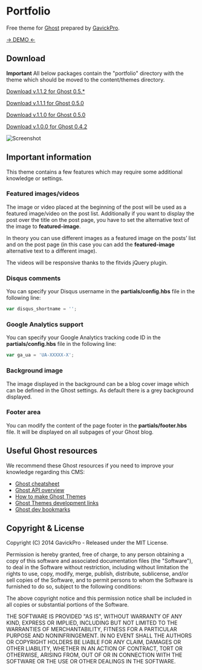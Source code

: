 # Portfolio

Free theme for [Ghost](http://github.com/tryghost/ghost/) prepared by [GavickPro](http://www.gavick.com/).

[-> DEMO <-](http://portfolio-gk.ghost.io)

## Download

**Important** All below packages contain the "portfolio" directory with the theme which should be moved to the content/themes directory.

[Download v.1.1.2 for Ghost 0.5.*](https://github.com/GavickPro/Portfolio-Free-Ghost-Theme/releases/tag/v1.1.2)

[Download v.1.1.1 for Ghost 0.5.0](https://github.com/GavickPro/Portfolio-Free-Ghost-Theme/releases/tag/v1.1.1)

[Download v.1.1.0 for Ghost 0.5.0](https://github.com/GavickPro/Portfolio-Free-Ghost-Theme/releases/tag/v1.1.0)

[Download v.1.0.0 for Ghost 0.4.2](https://github.com/GavickPro/Portfolio-Free-Ghost-Theme/releases/tag/v1.0.0)

![Screenshot](https://www.gavick.com/res/free-portfolio-ghost-theme-gavickpro.jpg)

## Important information

This theme contains a few features which may require some additional knowledge or settings.

### Featured images/videos

The image or video placed at the beginning of the post will be used as a featured image/video on the post list. Additionally if you want to display the post over the title on the post page, you have to set the alternative text of the image to **featured-image**.

In theory you can use different images as a featured image on the posts’ list and on the post page (in this case you can add the **featured-image** alternative text to a different image).

The videos will be responsive thanks to the fitvids jQuery plugin.

### Disqus comments

You can specify your Disqus username in the **partials/config.hbs** file in the following line:

```js
var disqus_shortname = '';
```

### Google Analytics support

You can specify your Google Analytics tracking code ID in the **partials/config.hbs** file in the following line:

```js
var ga_ua = 'UA-XXXXX-X';
```

### Background image

The image displayed in the background can be a blog cover image which can be defined in the Ghost settings. As default there is a grey background displayed.

### Footer area

You can modify the content of the page footer in the **partials/footer.hbs** file. It will be displayed on all subpages of your Ghost blog.

## Useful Ghost resources

We recommend these Ghost resources if you need to improve your knowledge regarding this CMS:

* [Ghost cheatsheet](http://howtoghost.net/ghost-cheatsheet/)
* [Ghost API overview](http://www.metacotta.com/ghost-api-overview/)
* [How to make Ghost Themes](http://docs.ghost.org/themes/)
* [Ghost Themes development links](http://ghost.centminmod.com/ghost-themes/)
* [Ghost dev bookmarks](https://github.com/ninjaas/ghost-dev-bookmark)

## Copyright & License

Copyright (C) 2014 GavickPro - Released under the MIT License.

Permission is hereby granted, free of charge, to any person obtaining a copy of this software and associated documentation files (the "Software"), to deal in the Software without restriction, including without limitation the rights to use, copy, modify, merge, publish, distribute, sublicense, and/or sell copies of the Software, and to permit persons to whom the Software is furnished to do so, subject to the following conditions:

The above copyright notice and this permission notice shall be included in all copies or substantial portions of the Software.

THE SOFTWARE IS PROVIDED "AS IS", WITHOUT WARRANTY OF ANY KIND, EXPRESS OR IMPLIED, INCLUDING BUT NOT LIMITED TO THE WARRANTIES OF MERCHANTABILITY, FITNESS FOR A PARTICULAR PURPOSE AND
NONINFRINGEMENT. IN NO EVENT SHALL THE AUTHORS OR COPYRIGHT HOLDERS BE LIABLE FOR ANY CLAIM, DAMAGES OR OTHER LIABILITY, WHETHER IN AN ACTION OF CONTRACT, TORT OR OTHERWISE, ARISING FROM, OUT OF OR IN CONNECTION WITH THE SOFTWARE OR THE USE OR OTHER DEALINGS IN THE SOFTWARE.
